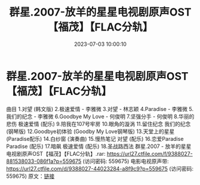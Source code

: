 ﻿---
title: 群星.2007-放羊的星星电视剧原声OST【福茂】【FLAC分轨】
date: 2023-07-03 10:00:10
categories: APE、FLAC、MP3
tags: 华语中文
---
# 群星.2007-放羊的星星电视剧原声OST【福茂】【FLAC分轨】

曲目
1.对望 (韩文版)
2.极速爱情 - 李雅微
3.对望 - 林志颖
4.Paradise - 李雅微
5.我们的纪念 - 李雅微
6.Goodbye My Love - 何俊明
7.坚强分手 - 何俊明
8.华丽的悲伤 极速爱情 (配乐)
9.陪我在107号牢房
10.眼角的漩涡
11.留住纪念 我们的纪念 (钢琴版)
12.Goodbye初体验 (Goodby My Love钢琴版)
13.天堂上的星星 (Paradise配乐)
14.白纱窗 (演奏曲)
15.慢热笔记 对望 (配乐)
16.恋爱Paradise Paradise (配乐)
17.暗飙 极速爱情 (配乐)
18.圣战路西法
群星.2007 - 放羊的星星 电视剧原声OST【福茂】【FLAC分轨】.rar: https://url27.ctfile.com/f/9388027-881538033-086f1a?p=559675
(访问密码: 559675)
电影电视原声带: https://url27.ctfile.com/d/9388027-44023284-a8f9c9?p=559675
(访问密码: 559675)
原文：[链接](https://blog.sina.com.cn/s/blog_1647c7e76010312ji.html)